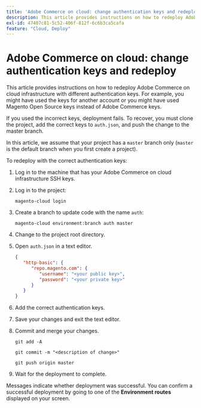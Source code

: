 ```yaml
---
title: 'Adobe Commerce on cloud: change authentication keys and redeploy'
description: This article provides instructions on how to redeploy Adobe Commerce on cloud infrastructure with different authentication keys. For example, you might have used the keys for another account or you might have used Magento Open Source keys instead of Adobe Commerce keys.
exl-id: 47407c81-5c52-406f-812f-6c6b3ca5cafa
feature: "Cloud, Deploy"
---
```

# Adobe Commerce on cloud: change authentication keys and redeploy

This article provides instructions on how to redeploy Adobe Commerce on cloud infrastructure with different authentication keys. For example, you might have used the keys for another account or you might have used Magento Open Source keys instead of Adobe Commerce keys.

If you used the incorrect keys, deployment fails. To recover, you must clone the project, add the correct keys to `auth.json`, and push the change to the master branch.

In this article, we assume that your project has a `master` branch only (`master` is the default branch when you first create a project).

To redeploy with the correct authentication keys:

1. Log in to the machine that has your Adobe Commerce on cloud infrastructure SSH keys.
1. Log in to the project:

    ```
    magento-cloud login
    ```

1. Create a branch to update code with the name `auth`:

    ```
    magento-cloud environment:branch auth master
    ```

1. Change to the project root directory.
1. Open `auth.json` in a text editor.

    ```json
    {
       "http-basic": {
          "repo.magento.com": {
             "username": "<your public key>",
             "password": "<your private key>"
          }
       }
    }
    ```

1. Add the correct authentication keys.
1. Save your changes and exit the text editor.
1. Commit and merge your changes.

    ```
    git add -A
    ```

    ```
    git commit -m "<description of change>"
    ```

    ```
    git push origin master
    ```

1. Wait for the deployment to complete.

Messages indicate whether deployment was successful. You can confirm a successful deployment by going to one of the **Environment routes** displayed on your screen.
